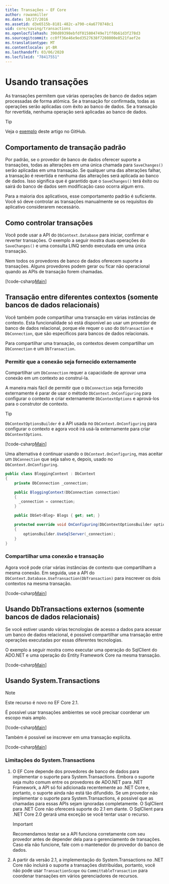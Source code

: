 ```yaml
---
title: Transações – EF Core
author: rowanmiller
ms.date: 10/27/2016
ms.assetid: d3e6515b-8181-482c-a790-c4a6778748c1
uid: core/saving/transactions
ms.openlocfilehash: 390d89398ebfdf015804749e71ff0b61d3f278d3
ms.sourcegitcommit: cc0ff36e46e9ed3527638f7208000e8521faef2e
ms.translationtype: MT
ms.contentlocale: pt-BR
ms.lasthandoff: 03/06/2020
ms.locfileid: "78417551"
---
```

# <a name="using-transactions"></a>Usando transações

As transações permitem que várias operações de banco de dados sejam processadas de forma atômica. Se a transação for confirmada, todas as operações serão aplicadas com êxito ao banco de dados. Se a transação for revertida, nenhuma operação será aplicadas ao banco de dados.

> [!TIP]  
> Veja o [exemplo](https://github.com/dotnet/EntityFramework.Docs/tree/master/samples/core/Saving/Transactions/) deste artigo no GitHub.

## <a name="default-transaction-behavior"></a>Comportamento de transação padrão

Por padrão, se o provedor de banco de dados oferecer suporte a transações, todas as alterações em uma única chamada para `SaveChanges()` serão aplicadas em uma transação. Se qualquer uma das alterações falhar, a transação é revertida e nenhuma das alterações será aplicada ao banco de dados. Isso significa que é garantido que o `SaveChanges()` terá êxito ou sairá do banco de dados sem modificação caso ocorra algum erro.

Para a maioria dos aplicativos, esse comportamento padrão é suficiente. Você só deve controlar as transações manualmente se os requisitos do aplicativo considerarem necessário.

## <a name="controlling-transactions"></a>Como controlar transações

Você pode usar a API do `DbContext.Database` para iniciar, confirmar e reverter transações. O exemplo a seguir mostra duas operações do `SaveChanges()` e uma consulta LINQ sendo executada em uma única transação.

Nem todos os provedores de banco de dados oferecem suporte a transações. Alguns provedores podem gerar ou ficar não operacional quando as APIs de transação forem chamadas.

[!code-csharp[Main](../../../samples/core/Saving/Transactions/ControllingTransaction/Sample.cs?name=Transaction&highlight=3,17,18,19)]

## <a name="cross-context-transaction-relational-databases-only"></a>Transação entre diferentes contextos (somente bancos de dados relacionais)

Você também pode compartilhar uma transação em várias instâncias de contexto. Esta funcionalidade só está disponível ao usar um provedor de banco de dados relacional, porque ele requer o uso do `DbTransaction` e `DbConnection`, que são específicos para bancos de dados relacionais.

Para compartilhar uma transação, os contextos devem compartilhar um `DbConnection` e um `DbTransaction`.

### <a name="allow-connection-to-be-externally-provided"></a>Permitir que a conexão seja fornecido externamente

Compartilhar um `DbConnection` requer a capacidade de aprovar uma conexão em um contexto ao construí-la.

A maneira mais fácil de permitir que o `DbConnection` seja fornecido externamente é parar de usar o método `DbContext.OnConfiguring` para configurar o contexto e criar externamente `DbContextOptions` e aprová-los para o construtor de contexto.

> [!TIP]  
> `DbContextOptionsBuilder` é a API usada no `DbContext.OnConfiguring` para configurar o contexto e agora você irá usá-la externamente para criar `DbContextOptions`.

[!code-csharp[Main](../../../samples/core/Saving/Transactions/SharingTransaction/Sample.cs?name=Context&highlight=3,4,5)]

Uma alternativa é continuar usando o `DbContext.OnConfiguring`, mas aceitar um `DbConnection` que seja salvo e, depois, usado no `DbContext.OnConfiguring`.

``` csharp
public class BloggingContext : DbContext
{
    private DbConnection _connection;

    public BloggingContext(DbConnection connection)
    {
      _connection = connection;
    }

    public DbSet<Blog> Blogs { get; set; }

    protected override void OnConfiguring(DbContextOptionsBuilder optionsBuilder)
    {
        optionsBuilder.UseSqlServer(_connection);
    }
}
```

### <a name="share-connection-and-transaction"></a>Compartilhar uma conexão e transação

Agora você pode criar várias instâncias de contexto que compartilham a mesma conexão. Em seguida, use a API do `DbContext.Database.UseTransaction(DbTransaction)` para inscrever os dois contextos na mesma transação.

[!code-csharp[Main](../../../samples/core/Saving/Transactions/SharingTransaction/Sample.cs?name=Transaction&highlight=1,2,3,7,16,23,24,25)]

## <a name="using-external-dbtransactions-relational-databases-only"></a>Usando DbTransactions externos (somente bancos de dados relacionais)

Se você estiver usando várias tecnologias de acesso a dados para acessar um banco de dados relacional, é possível compartilhar uma transação entre operações executadas por essas diferentes tecnologias.

O exemplo a seguir mostra como executar uma operação do SqlClient do ADO.NET e uma operação do Entity Framework Core na mesma transação.

[!code-csharp[Main](../../../samples/core/Saving/Transactions/ExternalDbTransaction/Sample.cs?name=Transaction&highlight=4,10,21,26,27,28)]

## <a name="using-systemtransactions"></a>Usando System.Transactions

> [!NOTE]  
> Este recurso é novo no EF Core 2.1.

É possível usar transações ambientes se você precisar coordenar um escopo mais amplo.

[!code-csharp[Main](../../../samples/core/Saving/Transactions/AmbientTransaction/Sample.cs?name=Transaction&highlight=1,2,3,26,27,28)]

Também é possível se inscrever em uma transação explícita.

[!code-csharp[Main](../../../samples/core/Saving/Transactions/CommitableTransaction/Sample.cs?name=Transaction&highlight=1,15,28,29,30)]

### <a name="limitations-of-systemtransactions"></a>Limitações do System.Transactions  

1. O EF Core depende dos provedores de banco de dados para implementar o suporte para System.Transactions. Embora o suporte seja muito comum entre os provedores de ADO.NET para .NET Framework, a API só foi adicionada recentemente ao .NET Core e, portanto, o suporte ainda não está tão difundido. Se um provedor não implementar o suporte para System.Transactions, é possível que as chamadas para essas APIs sejam ignoradas completamente. O SqlClient para .NET Core não oferecerá suporte do 2.1 em diante. O SqlClient para .NET Core 2.0 gerará uma exceção se você tentar usar o recurso.

   > [!IMPORTANT]  
   > Recomendamos testar se a API funciona corretamente com seu provedor antes de depender dela para o gerenciamento de transações. Caso ela não funcione, fale com o mantenedor do provedor do banco de dados.

2. A partir da versão 2.1, a implementação do System.Transactions no .NET Core não incluirá o suporte a transações distribuídas, portanto, você não pode usar `TransactionScope` ou `CommittableTransaction` para coordenar transações em vários gerenciadores de recursos.
